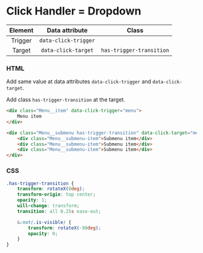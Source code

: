 # Click Handler = Dropdown

| Element | Data attribute | Class
| :--------: | :-----: | :-----: |
| Trigger | `data-click-trigger` |
| Target | `data-click-target` | `has-trigger-transition`

### HTML
Add same value at data attributes `data-click-trigger` 
and `data-click-target`.

Add class `has-trigger-transition` at the target.

``` html
<div class="Menu__item" data-click-trigger="menu">
    Menu item
</div>

<div class="Menu__submenu has-trigger-transition" data-click-target="menu">
    <div class="Menu__submenu-item">Submenu item</div>
    <div class="Menu__submenu-item">Submenu item</div>
    <div class="Menu__submenu-item">Submenu item</div>    
</div>
```


### CSS
``` css
.has-trigger-transition {
    transform: rotateX(0deg);
    transform-origin: top center;
    opacity: 1;
    will-change: transform;
    transition: all 0.25s ease-out;

    &:not(.is-visible) {
        transform: rotateX(-90deg);
        opacity: 0;
    }
}
```
